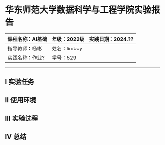 # **华东师范大学数据科学与工程学院实验报告**

| 课程名称：AI基础 | 年级：2022级 | 实践日期：2024.?? |
| ---------------- | ------------ | ----------------- |
| 指导教师：杨彬   | 姓名：limboy |                   |
| 实践名称：作业?  | 学号：529    |                   |

---





##  Ⅰ 实验任务







## Ⅱ  使用环境









## Ⅲ  实验过程









## Ⅳ  总结

